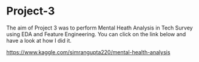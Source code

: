 # Project-3
The aim of Project 3 was to perform Mental Heath Analysis in Tech Survey using EDA and Feature Engineering.
You can click on the link below and have a look at how I did it.

https://www.kaggle.com/simrangupta220/mental-health-analysis
